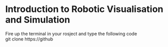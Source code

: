 # Introduction to Robotic Visualisation and Simulation

 Fire up the terminal in your rosject and type the following code  
     git clone https://github

